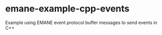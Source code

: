 emane-example-cpp-events
========================

Example using EMANE event protocol buffer messages to send events in C++
